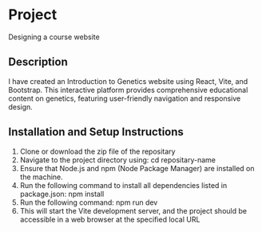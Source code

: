 # Project 
Designing a course website

## Description
I have created an Introduction to Genetics website using React, Vite, and Bootstrap.
This interactive platform provides comprehensive educational content on genetics, featuring user-friendly navigation and responsive design.

## Installation and Setup Instructions

1. Clone or download the zip file of the repositary
2. Navigate to the project directory using: cd repositary-name
3. Ensure that Node.js and npm (Node Package Manager) are installed on the machine.
4. Run the following command to install all dependencies listed in package.json: npm install 
5. Run the following command: npm run dev
6. This will start the Vite development server, and the project should be accessible in a web browser at the specified local URL

